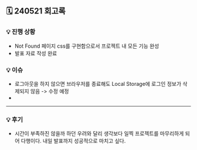 ## 🗓 240521 회고록

### 💡 진행 상황

- Not Found 페이지 css를 구현함으로서 프로젝트 내 모든 기능 완성
- 발표 자료 작성 완료

### 💡 이슈

- 로그아웃을 하지 않으면 브라우저를 종료해도 Local Storage에 로그인 정보가 삭제되지 않음 -> 수정 예정
-

---

### 💡 후기

- 시간이 부족하진 않을까 하던 우려와 달리 생각보다 일찍 프로젝트를 마무리하게 되어 다행이다. 내일 발표까지 성공적으로 마치고 싶다.
